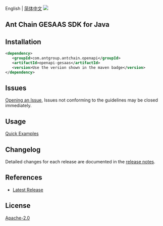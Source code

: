 English | [简体中文](README-CN.md)
![](https://aliyunsdk-pages.alicdn.com/icons/AlibabaCloud.svg)

## Ant Chain GESAAS SDK for Java

## Installation

```xml
<dependency>
   <groupId>com.antgroup.antchain.openapi</groupId>
   <artifactId>openapi-gesaas</artifactId>
   <version>Use the version shown in the maven badge</version>
</dependency>
```

## Issues
[Opening an Issue](https://github.com/alipay/antchain-openapi-prod-sdk/issues/new), Issues not conforming to the guidelines may be closed immediately.

## Usage
[Quick Examples](https://github.com/alipay/antchain-openapi-prod-sdk/blob/master/docs/0-Examples-EN.md#quick-examples)

## Changelog
Detailed changes for each release are documented in the [release notes](./ChangeLog.txt).

## References
* [Latest Release](https://github.com/alipay/antchain-openapi-prod-sdk/)

## License
[Apache-2.0](http://www.apache.org/licenses/LICENSE-2.0)
